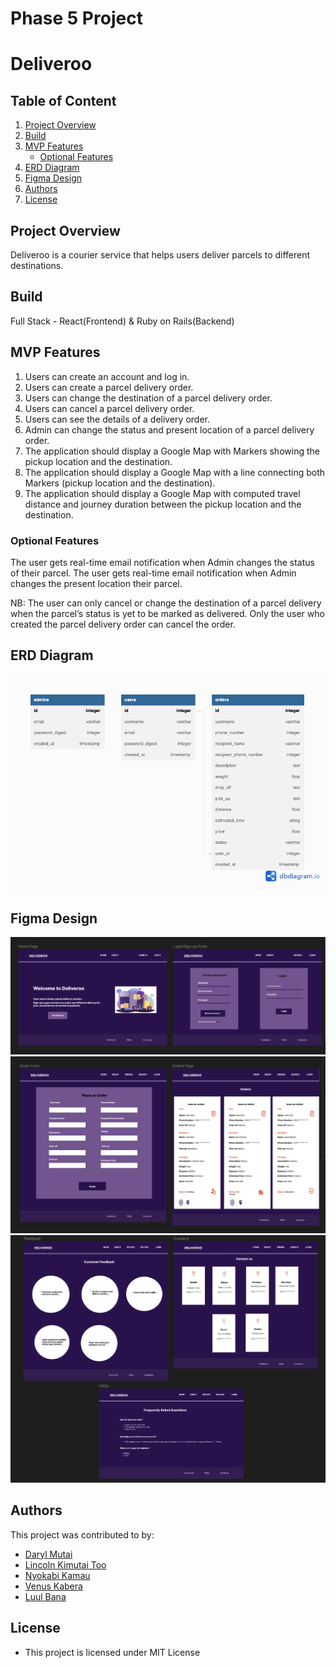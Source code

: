 # Phase 5 Project
# Deliveroo


## Table of Content
1. [Project Overview](#project-overview)
2. [Build](#build)
3. [MVP Features](#mvp-features)
    - [Optional Features](#optional-features)
4. [ERD Diagram](#erd-diagram)
5. [Figma Design](#figma-design)
6. [Authors](#author)
7. [License](#license)


## Project Overview
Deliveroo is a courier service that helps users deliver parcels to different destinations. 


## Build
Full Stack - React(Frontend) & Ruby on Rails(Backend)


## MVP Features
1. Users can create an account and log in.
2. Users can create a parcel delivery order.
3. Users can change the destination of a parcel delivery order.
4. Users can cancel a parcel delivery order.
5. Users can see the details of a delivery order.
6. Admin can change the status and present location of a parcel delivery order.
7. The application should display a Google Map with Markers showing the pickup location and the destination.
8. The application should display a Google Map with a line connecting both Markers (pickup location and the destination).
9. The application should display a Google Map with computed travel distance and journey duration between the pickup location and the destination.


### Optional Features
The user gets real-time email notification when Admin changes the status of their parcel.
The user gets real-time email notification when Admin changes the present location their parcel.

NB:
The user can only cancel or change the destination of a parcel delivery when the parcel’s status is yet to be marked as delivered.
Only the user who created the parcel delivery order can cancel the order.


## ERD Diagram
![ERD Diagram](images/ERD.png)


## Figma Design
![Homepage and authentication page](images/image-1.png)
![Order form and page](images/image-2.png)
![Footer pages](images/image-3.png)


## Authors
This project was contributed to by:
* [Daryl Mutai](https://github.com/Darylcosm0)
* [Lincoln Kimutai Too](https://github.com/LincKim)
* [Nyokabi Kamau](https://github.com/NyokabiKamau/)
* [Venus Kabera](https://github.com/venus714)
* [Luul Bana](#https://github.com/LULAZ7)


## License
* This project is licensed under MIT License